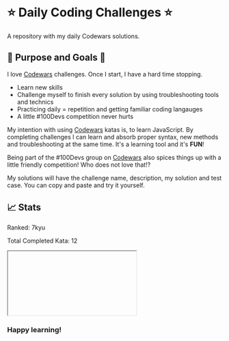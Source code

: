 # ⭐ Daily Coding Challenges ⭐

A repository with my daily Codewars solutions.

## 🔎 Purpose and Goals 🥅

I love [Codewars](https://codewars.com) challenges. Once I start, I have a hard time stopping.<br>
* Learn new skills
* Challenge myself to finish every solution by using troubleshooting tools and technics
* Practicing daily = repetition and getting familiar coding langauges
* A little #100Devs competition never hurts


My intention with using [Codewars](https://codewars.com) katas is, to learn JavaScript. By completing challenges I can learn and absorb proper syntax, new methods and troubleshooting at the same time. It's a learning tool and it's **FUN**!

Being part of the #100Devs group on [Codewars](https://codewars.com) also spices things up with a little friendly competition!
Who does not love that!?

My solutions will have the challenge name, description, my solution and test case. You can copy and paste and try it yourself.

## 📈 Stats

Ranked: 7kyu

Total Completed Kata: 12    

<iframe>https://www.codewars.com/users/pitchblack_84/badges/large</iframe>

### Happy learning!